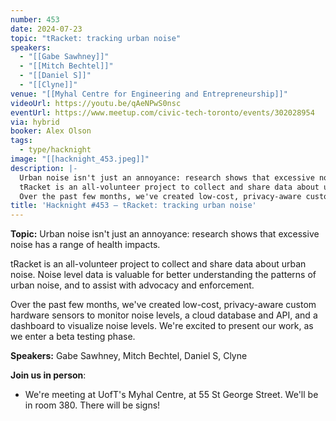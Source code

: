 ```yaml
---
number: 453
date: 2024-07-23
topic: "tRacket: tracking urban noise"
speakers:
  - "[[Gabe Sawhney]]"
  - "[[Mitch Bechtel]]"
  - "[[Daniel S]]"
  - "[[Clyne]]"
venue: "[[Myhal Centre for Engineering and Entrepreneurship]]"
videoUrl: https://youtu.be/qAeNPwS0nsc
eventUrl: https://www.meetup.com/civic-tech-toronto/events/302028954
via: hybrid
booker: Alex Olson
tags:
  - type/hacknight
image: "[[hacknight_453.jpeg]]"
description: |-
  Urban noise isn't just an annoyance: research shows that excessive noise has a range of health impacts.
  tRacket is an all-volunteer project to collect and share data about urban noise. Noise level data is valuable for better understanding the patterns of urban noise, and to assist with advocacy and enforcement.
  Over the past few months, we've created low-cost, privacy-aware custom hardware sensors to monitor noise levels, a cloud database and API, and a dashboard to visualize noise levels. We're excited to present our work, as we enter a beta testing phase.
title: 'Hacknight #453 – tRacket: tracking urban noise'
---
```


**Topic:** Urban noise isn't just an annoyance: research shows that excessive noise has a range of health impacts.

tRacket is an all-volunteer project to collect and share data about urban noise. Noise level data is valuable for better understanding the patterns of urban noise, and to assist with advocacy and enforcement.

Over the past few months, we've created low-cost, privacy-aware custom hardware sensors to monitor noise levels, a cloud database and API, and a dashboard to visualize noise levels. We're excited to present our work, as we enter a beta testing phase.

**Speakers:** Gabe Sawhney, Mitch Bechtel, Daniel S, Clyne

**Join us in person**:

* We're meeting at UofT's Myhal Centre, at 55 St George Street. We'll be in room 380. There will be signs!
